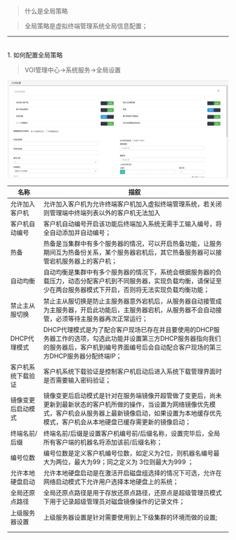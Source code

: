 <blockquote class="info">
	什么是全局策略
</blockquote> 
 
> 全局策略是虚拟终端管理系统全局信息配置；

* * * * * 
</br>
1.  如何配置全局策略
<blockquote class="success">
VOI管理中心->系统服务->全局设置
</blockquote> 

![](../images/screenshot_1526192728546.png)

|名称|描叙|
|---|---|
|允许加入客户机 | 允许加入客户机为允许终端客户机加入虚拟终端管理系统，若关闭则管理端中终端列表以外的客户机无法加入|
|客户机自动编号 | 客户机自动编号开启该功能后终端加入系统无需手工输入编号，将全自动添加并自动编号；|
|热备 |热备是当集群中有多个服务器的情况，可以开启热备功能，让服务期间互为热备份关系，某个服务器宕机后，其它热备服务器可以接管宕机服务器上的客户机； |
| 自动均衡|自动均衡是集群中有多个服务器的情况下，系统会根据服务器的负载压力，动态分配客户机到不同服务器，实现负载均衡，请保证至少在两台服务器模式下开启，否则将无法实现负载均衡功能； |
|禁止主从服切换 |禁止主从服切换是防止主服务器意外宕机后，从服务器自动接管成为主服务器，开启此功能后，主服务器宕机，从服务器不会自动接管，必须等待主服务器再次正常运行； |
|DHCP代理模式 |DHCP代理模式是为了配合客户现场已存在并且要使用的DHCP服务器工作的选项，勾选此功能并设置第三方DHCP服务器指向我们的服务器后，客户机到编号界面编号后会自动配合客户现场的第三方DHCP服务器分配终端IP； |
|客户机系统下载验证 |客户机系统下载验证是控制客户机启动后进入系统下载管理界面时是否需要输入密码验证； |
|镜像变更后启动模式 | 镜像变更后启动模式是针对在服务端镜像开超管做了变更后，尚未更新到最新状态的客户机所做的操作，当设置为网络镜像优先模式，客户机会从服务器上最新镜像启动，如果设置为本地缓存优先模式，客户机会从本地硬盘已缓存需更新的镜像启动；|
|终端名前/后缀 |终端名前/后缀是设置客户机编号前/后缀名称，设置完毕后，全局所有客户端的机器名将添加该前/后缀名称； |
|编号位数 | 编号位数是定义客户机编号位数，如定义为2位，则机器名编号最大为两位，最大为99；同之定义为 3位则最大为999 ；|
|允许本地硬盘启动 |允许本地硬盘启动是在激活开启磁盘组选择的情况下可选，允许在网络启动模式下允许用户选择本地硬盘上的系统； |
| 全局还原点路径| 全局还原点路径是用于存放还原点路径，还原点是超级管理员模式下用于记录超级管理员对磁盘镜像操作的记录文件；|
|上级服务器设置 | 上级服务器设置是针对需要使用到上下级集群的环境而做的设置;|
| | |
| | | 